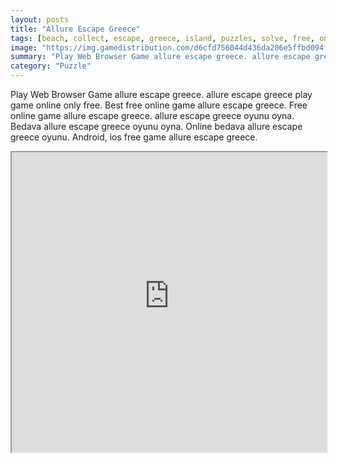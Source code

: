 ```yaml
---
layout: posts
title: "Allure Escape Greece"
tags: [beach, collect, escape, greece, island, puzzles, solve, free, online, games, oyna, game, free, games, play, play, games]
image: "https://img.gamedistribution.com/d6cfd756044d436da206e5ffbd094f94.jpg"
summary: "Play Web Browser Game allure escape greece. allure escape greece play game online only free. Best free online game allure escape greece. Free online game allure escape greece. allure escape greece oyunu oyna. Bedava allure escape greece oyunu oyna. Online bedava allure escape greece oyunu. Android, ios free game allure escape greece."
category: "Puzzle"
---
```


Play Web Browser Game allure escape greece. allure escape greece play game online only free. Best free online game allure escape greece. Free online game allure escape greece. allure escape greece oyunu oyna. Bedava allure escape greece oyunu oyna. Online bedava allure escape greece oyunu. Android, ios free game allure escape greece.

<iframe width="100%" height="480px;" src="https://flash.gamedistribution.com?game=d6cfd756044d436da206e5ffbd094f94"></iframe>